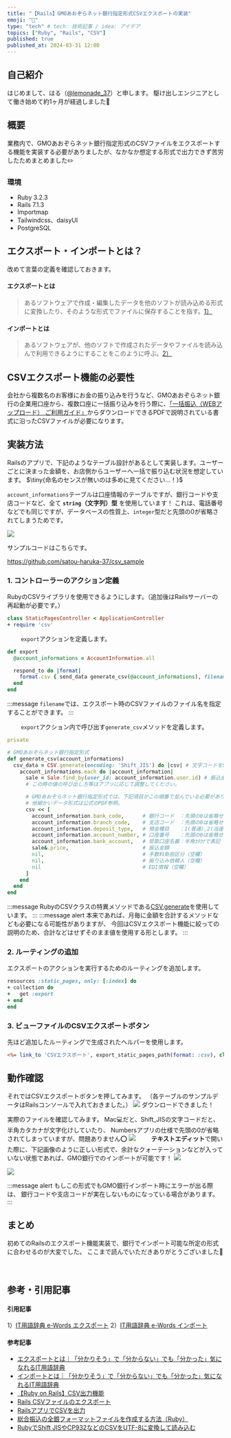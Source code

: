 ```yaml
---
title: "【Rails】GMOあおぞらネット銀行指定形式CSVエクスポートの実装"
emoji: "📄"
type: "tech" # tech: 技術記事 / idea: アイデア
topics: ["Ruby", "Rails", "CSV"]
published: true
published_at: 2024-03-31 12:00
---
```

## 自己紹介
はじめまして、はる（[@lemonade_37](https://twitter.com/lemonade_37)）と申します。
駆け出しエンジニアとして働き始めて約1ヶ月が経過しました🐣

## 概要
業務内で、GMOあおぞらネット銀行指定形式のCSVファイルをエクスポートする機能を実装する必要がありましたが、なかなか想定する形式で出力できず苦労したためまとめました✏️

### 環境
- Ruby 3.2.3
- Rails 7.1.3
- Importmap
- Tailwindcss、daisyUI
- PostgreSQL


## エクスポート・インポートとは？
改めて言葉の定義を確認しておきます。
#### エクスポートとは
> あるソフトウェアで作成・編集したデータを他のソフトが読み込める形式に変換したり、そのような形式でファイルに保存することを指す。[1）](#引用記事)
#### インポートとは
> あるソフトウェアが、他のソフトで作成されたデータやファイルを読み込んで利用できるようにすることをこのように呼ぶ。[2）](#引用記事)


## CSVエクスポート機能の必要性
会社から複数名のお客様にお金の振り込みを行うなど、GMOあおぞらネット銀行の企業用口座から、複数口座に一括振り込みを行う際に、[「一括振込（WEBアップロード） ご利用ガイド」](https://gmo-aozora.com/support/guide.html)からダウンロードできるPDFで説明されている書式に沿ったCSVファイルが必要になります。


## 実装方法
Railsのアプリで、下記のようなテーブル設計があるとして実装します。ユーザーごとに決まった金額を、お店側からユーザーへ一括で振り込む状況を想定しています。
$\tiny{命名のセンスが無いのは多めに見てください…！}$

`account_informations`テーブルは口座情報のテーブルですが、銀行コードや支店コードなど、全て **`string`（文字列）型** を使用しています！
これは、電話番号などでも同じですが、データベースの性質上、`integer`型だと先頭の0が省略されてしまうためです。

![](/images/rails-gmo-csv/image01.png)


サンプルコードはこちらです。

https://github.com/satou-haruka-37/csv_sample

### 1. コントローラーのアクション定義
RubyのCSVライブラリを使用できるようにします。（追加後はRailsサーバーの再起動が必要です。）
```diff_ruby:controllers/static_pages_controller.rb
class StaticPagesController < ApplicationController
+ require 'csv'
```
　　
`export`アクションを定義します。
```ruby:controllers/static_pages_controller.rb
def export
  @account_informations = AccountInformation.all

  respond_to do |format|
    format.csv { send_data generate_csv(@account_informations), filename: "CSVサンプル.csv" }
  end
end
```
:::message
`filename`では、エクスポート時のCSVファイルのファイル名を指定することができます。
:::

　　
`export`アクション内で呼び出す`generate_csv`メソッドを定義します。
```ruby:controllers/static_pages_controller.rb
private

# GMOあおぞらネット銀行指定形式
def generate_csv(account_informations)
  csv_data = CSV.generate(encoding: 'Shift_JIS') do |csv| # 文字コードをShift_JISに指定する必要があります。
    account_informations.each do |account_information|
      sale = Sale.find_by(user_id: account_information.user.id) # 振込金額を先に検索しておきます
      # この時の値の呼び出し方等はアプリに応じて調整してください。

      # GMOあおぞらネット銀行指定形式では、下記項目がこの順番で並んでいる必要があります。
      # 他細かいデータ形式は公式のPDF参照。
      csv << [
        account_information.bank_code,      # 銀行コード　：先頭の0は省略せず4桁で表記
        account_information.branch_code,    # 支店コード　：先頭の0は省略せず3桁で表記
        account_information.deposit_type,   # 預金種目　　：1(普通),2(当座),4(貯蓄)の数値で表記
        account_information.account_number, # 口座番号　　：先頭の0は省略せず7桁で表記
        account_information.bank_account,   # 受取口座名義：半角ｶﾀｶﾅで表記
        sale&.price,                        # 振込金額
        nil,                                # 手数料負担区分（空欄）
        nil,                                # 振り込み依頼人（空欄）
        nil                                 # EDI情報（空欄）
      ]
    end
  end
end
```
:::message
RubyのCSVクラスの特異メソッドである[CSV.generate](https://docs.ruby-lang.org/ja/latest/method/CSV/s/generate.html)を使用しています。
:::
:::message alert
本来であれば、月毎に金額を合計するメソッドなども必要になる可能性がありますが、
今回はCSVエクスポート機能に絞っての説明のため、合計などはせずそのまま値を使用する形とします。
:::



### 2. ルーティングの追加
エクスポートのアクションを実行するためのルーティングを追加します。

```diff_ruby:config/routes.rb
resources :static_pages, only: [:index] do
+ collection do
+   get :export
+ end
end
```

### 3. ビューファイルのCSVエクスポートボタン
先ほど追加したルーティングで生成されたヘルパーを使用します。
```erb:app/views/static_pages/index.html.erb
<%= link_to 'CSVエクスポート', export_static_pages_path(format: :csv), class: 'btn btn-primary w-40' %>
```

## 動作確認
それではCSVエクスポートボタンを押してみます。
（各テーブルのサンプルデータはRailsコンソールで入れておきました。）
![](/images/rails-gmo-csv/image02.gif)
ダウンロードできました！

実際のファイルを確認してみます。
Mac💻だと、Shift_JISの文字コードだと、半角カタカナが文字化けしていたり、
Numbersアプリの仕様で先頭の0が省略されてしまっていますが、問題ありません⭕️
![](/images/rails-gmo-csv/image03.png)
　　
**テキストエディット**で開いた際に、下記画像のように正しい形式で、余計なクォーテーションなどが入っていない状態であれば、GMO銀行でのインポートが可能です！
![](/images/rails-gmo-csv/image04.png)

![](/images/rails-gmo-csv/image05.png)


:::message alert
もしこの形式でもGMO銀行インポート時にエラーが出る際は、
銀行コードや支店コードが実在しないものになっている場合があります。
:::


## まとめ
初めてのRailsのエクスポート機能実装で、銀行でインポート可能な所定の形式に合わせるのが大変でした。
ここまで読んでいただきありがとうございました🙇

　
## 参考・引用記事
#### 引用記事
1）[IT用語辞典 e-Words エクスポート](https://e-words.jp/w/%E3%82%A8%E3%82%AF%E3%82%B9%E3%83%9D%E3%83%BC%E3%83%88.html)
2）[IT用語辞典 e-Words インポート](https://e-words.jp/w/%E3%82%A4%E3%83%B3%E3%83%9D%E3%83%BC%E3%83%88.html)

#### 参考記事
- [エクスポートとは｜「分かりそう」で「分からない」でも「分かった」気になれるIT用語辞典](https://wa3.i-3-i.info/word1702.html)
- [インポートとは｜「分かりそう」で「分からない」でも「分かった」気になれるIT用語辞典](https://wa3.i-3-i.info/word1701.html)
- [【Ruby on Rails】CSV出力機能](https://qiita.com/japwork/items/76fb527b1a49d93b7f83)
- [Rails CSVファイルのエクスポート](https://qiita.com/yoshi-sho-0606/items/262f115ee251600527a0)
- [RailsアプリでCSVを出力](https://zenn.dev/d0ne1s/scraps/f0e320ba91ce97)
- [総合振込の全銀フォーマットファイルを作成する方法（Ruby）](https://qiita.com/shjimb/items/44fba0368b00c7c3c404)
- [RubyでShift JISやCP932などのCSVをUTF-8に変換して読み込む](https://qiita.com/daichi87gi/items/9097adfd47d9725097f1)

